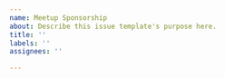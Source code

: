 ```yaml
---
name: Meetup Sponsorship
about: Describe this issue template's purpose here.
title: ''
labels: ''
assignees: ''

---
```



